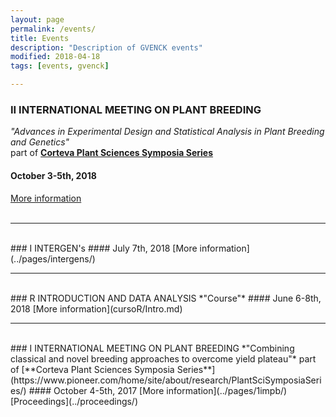 ```yaml
---
layout: page
permalink: /events/
title: Events
description: "Description of GVENCK events"
modified: 2018-04-18
tags: [events, gvenck]

---
```


### II INTERNATIONAL MEETING ON PLANT BREEDING
*"Advances in Experimental Design and Statistical Analysis in Plant Breeding and Genetics"*  
part of [**Corteva Plant Sciences Symposia Series**](https://www.pioneer.com/home/site/about/research/PlantSciSymposiaSeries/)  
#### October 3-5th, 2018
[More information](../pages/2impb/)  
<br>

<center><hr></center>

<br>
### I INTERGEN's
#### July 7th, 2018
[More information](../pages/intergens/)  
<br>

<center><hr></center>

<br>
### R INTRODUCTION AND DATA ANALYSIS 
*"Course"*
#### June 6-8th, 2018
[More information](cursoR/Intro.md)
<br>

<center><hr></center>

<br>
### I INTERNATIONAL MEETING ON PLANT BREEDING
*"Combining classical and novel breeding approaches to overcome yield plateau"*  
part of [**Corteva Plant Sciences Symposia Series**](https://www.pioneer.com/home/site/about/research/PlantSciSymposiaSeries/)  
#### October 4-5th, 2017
[More information](../pages/1impb/)  
[Proceedings](../proceedings/)  

